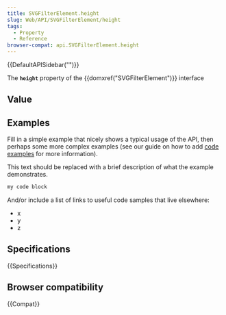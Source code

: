 ```yaml
---
title: SVGFilterElement.height
slug: Web/API/SVGFilterElement/height
tags:
  - Property
  - Reference
browser-compat: api.SVGFilterElement.height
---
```

{{DefaultAPISidebar("")}}

The **`height`** property of the {{domxref("SVGFilterElement")}} interface 

## Value



## Examples

Fill in a simple example that nicely shows a typical usage of the API, then perhaps some more complex examples (see our guide on how to add [code examples](/en-US/docs/MDN/Contribute/Structures/Code_examples) for more information).

This text should be replaced with a brief description of what the example demonstrates.

```js
my code block
```

And/or include a list of links to useful code samples that live elsewhere:

*   x
*   y
*   z

## Specifications

{{Specifications}}

## Browser compatibility

{{Compat}}


